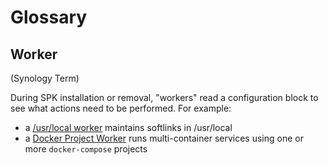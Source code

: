 # Glossary

## Worker

(Synology Term)

During SPK installation or removal, "workers" read a configuration block to see what actions need to be performed.  For example:

- a [/usr/local worker](https://help.synology.com/developer-guide/resource_acquisition/usrlocal_linker.html) maintains softlinks in /usr/local
- a [Docker Project Worker](https://help.synology.com/developer-guide/resource_acquisition/docker-project.html) runs multi-container services using one or more `docker-compose` projects
